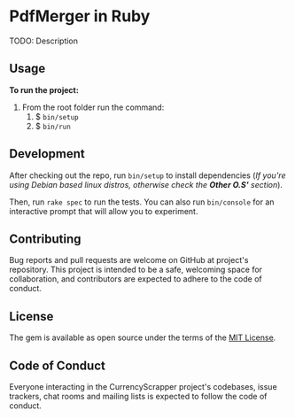 # PdfMerger in Ruby

TODO: Description

## Usage

**To run the project:**

1. From the root folder run the command:
    1. $ `bin/setup`
    2. $ `bin/run`

## Development

After checking out the repo, run `bin/setup` to install dependencies (_If you're using Debian based linux distros,
otherwise check the **Other O.S'** section_).

Then, run `rake spec` to run the tests. You can also run `bin/console` for an interactive prompt that will allow you to
experiment.

## Contributing

Bug reports and pull requests are welcome on GitHub at project's repository. This project
is intended to be a safe, welcoming space for collaboration, and contributors are expected to adhere to
the code of conduct.

## License

The gem is available as open source under the terms of the [MIT License](https://opensource.org/licenses/MIT).

## Code of Conduct

Everyone interacting in the CurrencyScrapper project's codebases, issue trackers, chat rooms and mailing lists is
expected to follow the code of conduct.
